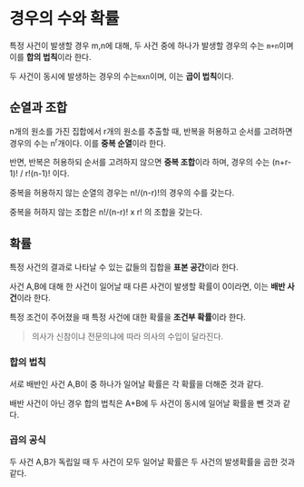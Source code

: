 # 경우의 수와 확률
특정 사건이 발생할 경우 m,n에 대해, 두 사건 중에 하나가 발생할 경우의 수는 `m+n`이며 이를 **합의 법칙**이라 한다.

두 사건이 동시에 발생하는 경우의 수는`mxn`이며, 이는 **곱이 법칙**이다.

## 순열과 조합
n개의 원소를 가진 집합에서 r개의 원소를 추출할 때, 반복을 허용하고 순서를 고려하면 경우의 수는 n<sup>r</sup>개이다. 이를 **중복 순열**이라 한다.

반면, 반복은 허용하되 순서를 고려하지 않으면 **중복 조합**이라 하며, 경우의 수는 (n+r-1)! / r!(n-1)! 이다.

중복을 허용하지 않는 순열의 경우는 n!/(n-r)!의 경우의 수를 갖는다.

중복을 허하지 않는 조합은 n!/(n-r)! x r! 의 조합을 갖는다.

## 확률
특정 사건의 결과로 나타날 수 있는 값들의 집합을 **표본 공간**이라 한다.

사건 A,B에 대해 한 사건이 일어날 때 다른 사건이 발생할 확률이 0이라면, 이는 **배반 사건**이라 한다.

특정 조건이 주어졌을 때 특정 사건에 대한 확률을 **조건부 확률**이라 한다.
>의사가 신참이냐 전문의냐에 따라 의사의 수입이 달라진다.

### 합의 법칙
서로 배반인 사건 A,B이 중 하나가 일어날 확률은 각 확률을 더해준 것과 같다.

배반 사건이 아닌 경우 합의 법칙은 A+B에 두 사건이 동시에 일어날 확률을 뺀 것과 같다.

### 곱의 공식
두 사건 A,B가 독립일 때 두 사건이 모두 일어날 확률은 두 사건의 발생확률을 곱한 것과 같다.
